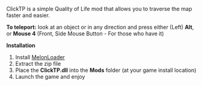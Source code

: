 ClickTP is a simple Quality of Life mod that allows you to traverse the map faster and easier.

**To teleport:** look at an object or in any direction and press either (Left) **Alt**, or **Mouse 4** (Front, Side Mouse Button - For those who have it)

**Installation**
1. Install [MelonLoader](https://melonwiki.xyz/#/?id=automated-installation)
2. Extract the zip file
3. Place the **ClickTP.dll** into the **Mods** folder (at your game install location)
4. Launch the game and enjoy